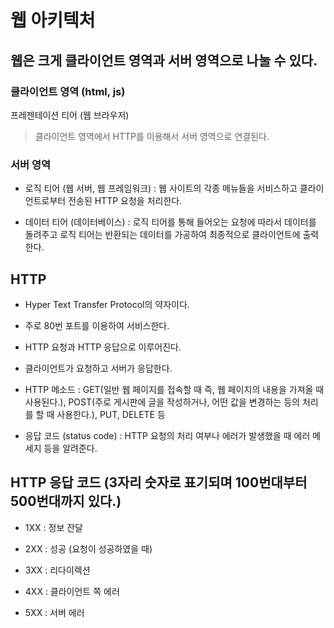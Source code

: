 # 웹 아키텍처

## 웹은 크게 클라이언트 영역과 서버 영역으로 나눌 수 있다.

### 클라이언트 영역 (html, js)

프레젠테이션 티어 (웹 브라우저)

> 클라이언트 영역에서 HTTP를 이용해서 서버 영역으로 연결된다.


### 서버 영역

- 로직 티어 (웹 서버, 웹 프레임워크) : 웹 사이트의 각종 메뉴들을 서비스하고 클라이언트로부터 전송된 HTTP 요청을 처리한다.

- 데이터 티어 (데이터베이스) : 로직 티어를 통해 들어오는 요청에 따라서 데이터를 돌려주고 로직 티어는 반환되는 데이터를 가공하여 최종적으로 클라이언트에 출력한다.



## HTTP

- Hyper Text Transfer Protocol의 약자이다.

- 주로 80번 포트를 이용하여 서비스한다.

- HTTP 요청과 HTTP 응답으로 이루어진다.

- 클라이언트가 요청하고 서버가 응답한다.

- HTTP 메소드 : GET(일반 웹 페이지를 접속할 때 즉, 웹 페이지의 내용을 가져올 때 사용된다.), POST(주로 게시판에 글을 작성하거나, 어떤 값을 변경하는 등의 처리를 할 때 사용한다.), PUT, DELETE 등

- 응답 코드 (status code) : HTTP 요청의 처리 여부나 에러가 발생했을 때 에러 메세지 등을 알려준다.



## HTTP 응답 코드 (3자리 숫자로 표기되며 100번대부터 500번대까지 있다.)

- 1XX : 정보 잔달

- 2XX : 성공 (요청이 성공하였을 때)

- 3XX : 리다이렉션

- 4XX : 클라이언트 쪽 에러

- 5XX : 서버 에러
